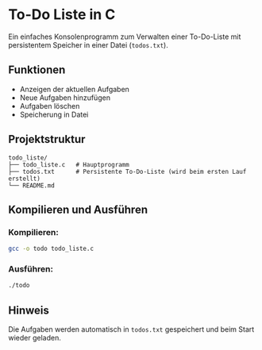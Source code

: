 # To-Do Liste in C

Ein einfaches Konsolenprogramm zum Verwalten einer To-Do-Liste mit persistentem Speicher in einer Datei (`todos.txt`).

##  Funktionen

- Anzeigen der aktuellen Aufgaben
- Neue Aufgaben hinzufügen
- Aufgaben löschen
- Speicherung in Datei

##  Projektstruktur

```
todo_liste/
├── todo_liste.c   # Hauptprogramm
├── todos.txt      # Persistente To-Do-Liste (wird beim ersten Lauf erstellt)
└── README.md
```

##  Kompilieren und Ausführen

### Kompilieren:

```bash
gcc -o todo todo_liste.c
```

### Ausführen:

```bash
./todo
```

## Hinweis

Die Aufgaben werden automatisch in `todos.txt` gespeichert und beim Start wieder geladen.
